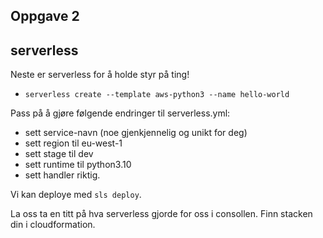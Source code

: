 ## Oppgave 2

## serverless
Neste er serverless for å holde styr på ting!

- `serverless create --template aws-python3 --name hello-world`

Pass på å gjøre følgende endringer til serverless.yml:
- sett service-navn (noe gjenkjennelig og unikt for deg)
- sett region til eu-west-1
- sett stage til dev
- sett runtime til python3.10
- sett handler riktig.

Vi kan deploye med `sls deploy`. 

La oss ta en titt på hva serverless gjorde for oss i consollen. Finn stacken din i cloudformation.